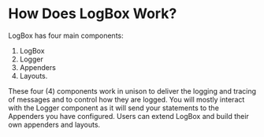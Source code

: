 # How Does LogBox Work?

LogBox has four main components:

1. LogBox
2. Logger
3. Appenders
4. Layouts. 

These four \(4\) components work in unison to deliver the logging and tracing of messages and to control how they are logged. You will mostly interact with the Logger component as it will send your statements to the Appenders you have configured. Users can extend LogBox and build their own appenders and layouts.

